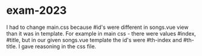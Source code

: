 # exam-2023
 
I had to change main.css because #id's were different in songs.vue view than it was in template. 
For example in main css - there were values #index, #title, but in our given songs.vue template the id's were #th-index and #th-title.
I gave reasoning in the css file.




